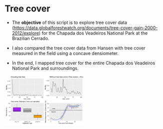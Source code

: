 # Tree cover

- The **objective** of this script is to explore tree cover data (<https://data.globalforestwatch.org/documents/tree-cover-gain-2000-2012/explore>) for the Chapada dos Veadeiros National Park at the Brazilian Cerrado.

- I also compared the tree cover data from Hansen with tree cover measured in the field using a concave densiometer.

- In the end, I mapped tree cover for the entire Chapada dos Veadeiros National Park and surroundings.

<img width="50%" src="img/tree cover hansen nossas parcelas.png"/>
